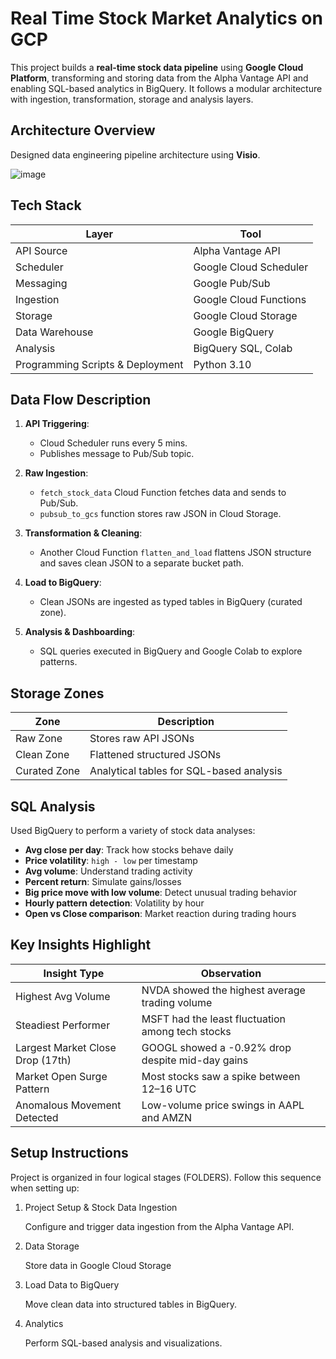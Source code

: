 # Real Time Stock Market Analytics on GCP

This project builds a **real-time stock data pipeline** using **Google Cloud Platform**, transforming and storing data from the Alpha Vantage API and enabling SQL-based analytics in BigQuery. It follows a modular architecture with ingestion, transformation, storage and analysis layers.

## Architecture Overview

Designed data engineering pipeline architecture using **Visio**.

![image](https://github.com/user-attachments/assets/f7ac3c2f-6fd3-4bdf-b21c-83fd5edb49cd)


## Tech Stack

| Layer             | Tool                        |
|------------------|-----------------------------|
| API Source        | Alpha Vantage API           |
| Scheduler         | Google Cloud Scheduler      |
| Messaging         | Google Pub/Sub              |
| Ingestion         | Google Cloud Functions      |
| Storage           | Google Cloud Storage        |
| Data Warehouse    | Google BigQuery             |
| Analysis          | BigQuery SQL, Colab         |
| Programming Scripts & Deployment | Python 3.10  |

## Data Flow Description

1. **API Triggering**:
   - Cloud Scheduler runs every 5 mins.
   - Publishes message to Pub/Sub topic.

2. **Raw Ingestion**:
   - `fetch_stock_data` Cloud Function fetches data and sends to Pub/Sub.
   - `pubsub_to_gcs` function stores raw JSON in Cloud Storage.

3. **Transformation & Cleaning**:
   - Another Cloud Function `flatten_and_load` flattens JSON structure and saves clean JSON to a separate bucket path.

4. **Load to BigQuery**:
   - Clean JSONs are ingested as typed tables in BigQuery (curated zone).

5. **Analysis & Dashboarding**:
   - SQL queries executed in BigQuery and Google Colab to explore patterns.


## Storage Zones
| Zone          | Description                                |
|---------------|--------------------------------------------|
| Raw Zone      | Stores raw API JSONs                       |
| Clean Zone    | Flattened structured JSONs                 |
| Curated Zone  | Analytical tables for SQL-based analysis   |


## SQL Analysis

Used BigQuery to perform a variety of stock data analyses:
- **Avg close per day**: Track how stocks behave daily
- **Price volatility**: `high - low` per timestamp
- **Avg volume**: Understand trading activity
- **Percent return**: Simulate gains/losses
- **Big price move with low volume**: Detect unusual trading behavior
- **Hourly pattern detection**: Volatility by hour
- **Open vs Close comparison**: Market reaction during trading hours

## Key Insights Highlight

| Insight Type                        | Observation                                                                 |
|------------------------------------|------------------------------------------------------------------------------|
| Highest Avg Volume                 | NVDA showed the highest average trading volume                              |
| Steadiest Performer                | MSFT had the least fluctuation among tech stocks                            |
| Largest Market Close Drop (17th)  | GOOGL showed a -0.92% drop despite mid-day gains                            |
| Market Open Surge Pattern         | Most stocks saw a spike between 12–16 UTC                                   |
| Anomalous Movement Detected        | Low-volume price swings in AAPL and AMZN                                    |

## Setup Instructions

Project is organized in four logical stages (FOLDERS). Follow this sequence when setting up:

1. Project Setup & Stock Data Ingestion
   
   Configure and trigger data ingestion from the Alpha Vantage API.

2. Data Storage
   
   Store data in Google Cloud Storage

3. Load Data to BigQuery
   
   Move clean data into structured tables in BigQuery.

4. Analytics
   
   Perform SQL-based analysis and visualizations.

   
   



